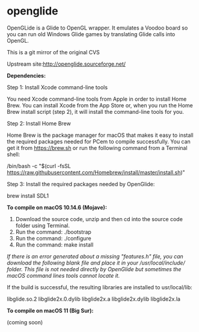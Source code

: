 # openglide

OpenGLide is a Glide to OpenGL wrapper. It emulates a Voodoo board so you can run old Windows Glide games by translating Glide calls into OpenGL.

This is a git mirror of the original CVS

Upstream site:http://openglide.sourceforge.net/


**Dependencies:**

Step 1: Install Xcode command-line tools

You need Xcode command-line tools from Apple in order to install Home Brew. You can install Xcode from the App Store or, when you run the Home Brew install script (step 2), it will install the command-line tools for you.

Step 2: Install Home Brew

Home Brew is the package manager for macOS that makes it easy to install the required packages needed for PCem to compile successfully. You can get it from https://brew.sh or run the following command from a Terminal shell:

/bin/bash -c "$(curl -fsSL https://raw.githubusercontent.com/Homebrew/install/master/install.sh)"

Step 3: Install the required packages needed by OpenGlide:

brew install SDL1

**To compile on macOS 10.14.6 (Mojave):**

1. Download the source code, unzip and then cd into the source code folder using Terminal.
2. Run the command: ./bootstrap
3. Run the command: ./configure
4. Run the command: make install

_If there is an error generated about a missing "features.h" file, you can download the following blank file and place it in your /usr/local/include/ folder. This file is not needed directly by OpenGlide but sometimes the macOS command lines tools cannot locate it._

If the build is successful, the resulting libraries are installed to usr/local/lib:

libglide.so.2
libglide2x.0.dylib
libglide2x.a
libglide2x.dylib
libglide2x.la

**To compile on macOS 11 (Big Sur):**

(coming soon)
